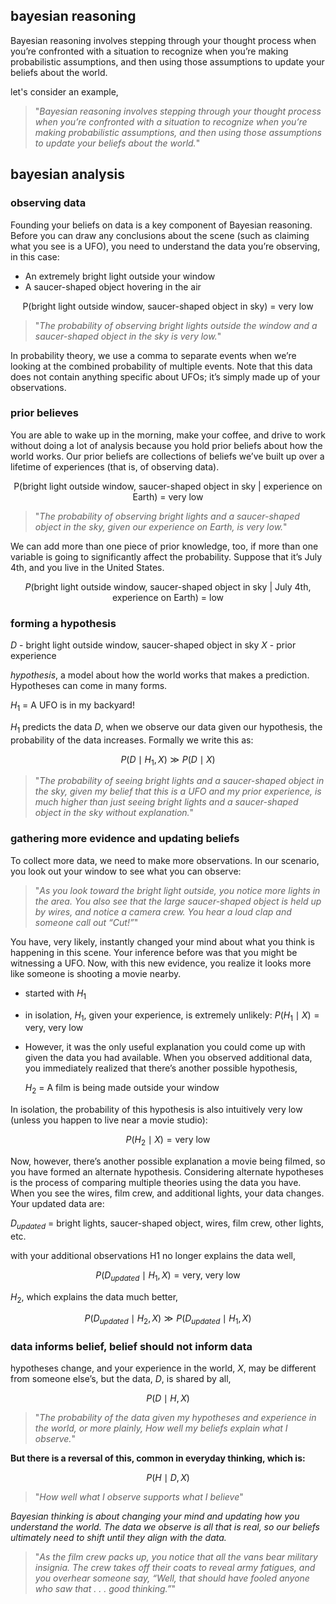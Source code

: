 ## bayesian reasoning

Bayesian reasoning involves stepping through your thought process when you’re confronted with a situation to
recognize when you’re making probabilistic assumptions, and then using those assumptions to update your
beliefs about the world.

let's consider an example,

> "_Bayesian reasoning involves stepping through your thought process when you’re confronted with a situation
> to recognize when you’re making probabilistic assumptions, and then using those assumptions to update your
> beliefs about the world._"

## bayesian analysis

### observing data

Founding your beliefs on data is a key component of Bayesian reasoning. Before you can draw any conclusions
about the scene (such as claiming what you see is a UFO), you need to understand the data you’re observing,
in this case:

- An extremely bright light outside your window
- A saucer-shaped object hovering in the air

$$\text{P(bright light outside window, saucer-shaped object in sky) = very low}$$

> "_The probability of observing bright lights outside the window and a
> saucer-shaped object in the sky is very low._"

In probability theory, we use a comma to separate events when we’re looking at the combined probability of
multiple events. Note that this data does not contain anything specific about UFOs; it’s simply made up of
your observations.

### prior believes

You are able to wake up in the morning, make your coffee, and drive to work without doing a lot of analysis
because you hold prior beliefs about how the world works. Our prior beliefs are collections of beliefs
we’ve built up over a lifetime of experiences (that is, of observing data).

$$\text{P(bright light outside window, saucer-shaped object in sky | experience on Earth) = very low}$$

> "_The probability of observing bright lights and a saucer-shaped object
> in the sky, given our experience on Earth, is very low._"

We can add more than one piece of prior knowledge, too, if more than one variable is going to significantly
affect the probability. Suppose that it’s July 4th, and you live in the United States.

$$P(\text{bright light outside window, saucer-shaped object in sky | July 4th, experience on Earth) = low}$$

### forming a hypothesis

$D$ - bright light outside window, saucer-shaped object in sky
$X$ - prior experience

_hypothesis_, a model about how the world works that makes a prediction. Hypotheses can come in many forms.

$H_1$ = A UFO is in my backyard!

$H_1$ predicts the data $D$, when we observe our data given our hypothesis, the probability of the data
increases. Formally we write this as:

$$P(D \mid H_1, X) \gg P(D \mid X)$$

> "_The probability of seeing bright lights and a saucer-shaped object in the sky,
> given my belief that this is a UFO and my prior experience, is much higher than
> just seeing bright lights and a saucer-shaped object in the sky without
> explanation._"

### gathering more evidence and updating beliefs

To collect more data, we need to make more observations. In our scenario, you look out your window to
see what you can observe:

> "_As you look toward the bright light outside, you notice more lights in the
> area. You also see that the large saucer-shaped object is held up by wires,
> and notice a camera crew. You hear a loud clap and someone call out “Cut!”_"

You have, very likely, instantly changed your mind about what you think is happening in this scene. Your
inference before was that you might be witnessing a UFO. Now, with this new evidence, you realize it looks
more like someone is shooting a movie nearby.

- started with $H_1$
- in isolation, $H_1$, given your experience, is extremely unlikely: $P(H_1 \mid X) = \text{very, very low}$
- However, it was the only useful explanation you could come up with given the data you had available.
  When you observed additional data, you immediately realized that there’s another possible hypothesis,

  $H_2$ = A film is being made outside your window

In isolation, the probability of this hypothesis is also intuitively very low (unless you happen to
live near a movie studio):

$$P(H_2 \mid X) = \text{very low}$$

Now, however, there’s another possible explanation a movie being filmed, so you have formed an alternate
hypothesis. Considering alternate hypotheses is the process of comparing multiple theories using the data
you have. When you see the wires, film crew, and additional lights, your data changes.
Your updated data are:

$D_{updated}$ = bright lights, saucer-shaped object, wires, film crew, other lights, etc.

with your additional observations H1 no longer explains the data well,

$$P(D_{updated} \mid H_1, X) = \text{very, very low}$$

$H_2$, which explains the data much better,

$$P(D_{updated} \mid H_2, X) \gg P(D_{updated} \mid H_1, X)$$

### data informs belief, belief should not inform data

hypotheses change, and your experience in the world, $X$, may be different from someone else’s, but the data,
$D$, is shared by all,

$$P(D \mid H, X)$$

> "_The probability of the data given my hypotheses and experience in the world,
> or more plainly, How well my beliefs explain what I observe._"

**But there is a reversal of this, common in everyday thinking, which is:**

$$P(H \mid D, X)$$

> "_How well what I observe supports what I believe_"

_Bayesian thinking is about changing your mind and updating how you understand the world. The data we observe
is all that is real, so our beliefs ultimately need to shift until they align with the data._

> "_As the film crew packs up, you notice that all the vans bear military insignia.
> The crew takes off their coats to reveal army fatigues, and you overhear someone
> say, “Well, that should have fooled anyone who saw that . . . good thinking.”_"
